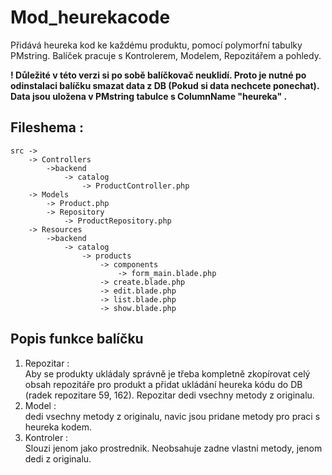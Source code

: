 # Mod_heurekacode
Přidává heureka kod ke každému produktu, pomocí polymorfní tabulky PMstring.
Balíček pracuje s Kontrolerem, Modelem, Repozitářem a pohledy.

<strong>
! Důležité v této verzi si po sobě balíčkovač neuklidí. Proto je nutné po odinstalaci 
balíčku smazat data z DB (Pokud si data nechcete ponechat). Data jsou uložena v PMstring tabulce s ColumnName "heureka"
.
</strong> 

Fileshema :
-
    src ->  
        -> Controllers
            ->backend
                -> catalog
                    -> ProductController.php
        -> Models
            -> Product.php
            -> Repository
                -> ProductRepository.php
        -> Resources   
            ->backend
                -> catalog
                    -> products
                        -> components
                            -> form_main.blade.php
                        -> create.blade.php
                        -> edit.blade.php
                        -> list.blade.php
                        -> show.blade.php
                        

Popis funkce balíčku
-
1. Repozitar : <br />
    Aby se produkty ukládaly správně je třeba kompletně zkopírovat celý obsah repozitáře pro produkt
 a přidat ukládání heureka kódu do DB (radek repozitare 59, 162). Repozitar dedi vsechny metody z originalu.
2. Model : <br />
    dedi vsechny metody z originalu, navic jsou pridane metody pro praci s heureka kodem.
3. Kontroler :<br />
    Slouzi jenom jako prostrednik. Neobsahuje zadne vlastni metody, jenom dedi z originalu.
      